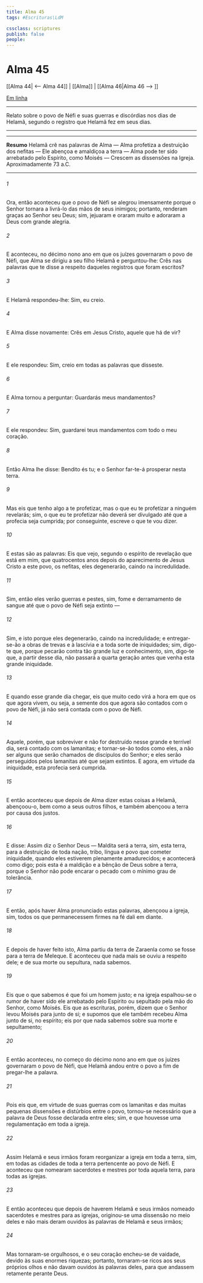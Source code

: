 ```yaml
---
title: Alma 45
tags: #Escrituras\LdM

cssclass: scriptures
publish: false
people:
---
```


# Alma 45
[[Alma 44| <-- Alma 44]] | [[Alma]] | [[Alma 46|Alma 46 --> ]]

[Em linha](https://churchofjesuschrist.org/study/scriptures/bofm/alma/45?lang=por)

---
Relato sobre o povo de Néfi e suas guerras e discórdias nos dias de Helamã, segundo o registro que Helamã fez em seus dias.

---

---
__Resumo__
Helamã crê nas palavras de Alma — Alma profetiza a destruição dos nefitas — Ele abençoa e amaldiçoa a terra — Alma pode ter sido arrebatado pelo Espírito, como Moisés — Crescem as dissensões na Igreja. Aproximadamente 73 a.C.

---
###### 1 
Ora, então aconteceu que o povo de Néfi se alegrou imensamente porque o Senhor tornara a livrá-lo das mãos de seus inimigos; portanto, renderam graças ao Senhor seu Deus; sim, jejuaram e oraram muito e adoraram a Deus com grande alegria.

###### 2 
E aconteceu, no décimo nono ano em que os juízes governaram o povo de Néfi, que Alma se dirigiu a seu filho Helamã e perguntou-lhe: Crês nas palavras que te disse a respeito daqueles registros que foram escritos?

###### 3 
E Helamã respondeu-lhe: Sim, eu creio.

###### 4 
E Alma disse novamente: Crês em Jesus Cristo, aquele que há de vir?

###### 5 
E ele respondeu: Sim, creio em todas as palavras que disseste.

###### 6 
E Alma tornou a perguntar: Guardarás meus mandamentos?

###### 7 
E ele respondeu: Sim, guardarei teus mandamentos com todo o meu coração.

###### 8 
Então Alma lhe disse: Bendito és tu; e o Senhor far-te-á prosperar nesta terra.

###### 9 
Mas eis que tenho algo a te profetizar, mas o que eu te profetizar a ninguém revelarás; sim, o que eu te profetizar não deverá ser divulgado até que a profecia seja cumprida; por conseguinte, escreve o que te vou dizer.

###### 10 
E estas são as palavras: Eis que vejo, segundo o espírito de revelação que está em mim, que quatrocentos anos depois do aparecimento de Jesus Cristo a este povo, os nefitas, eles degenerarão, caindo na incredulidade.

###### 11 
Sim, então eles verão guerras e pestes, sim, fome e derramamento de sangue até que o povo de Néfi seja extinto —

###### 12 
Sim, e isto porque eles degenerarão, caindo na incredulidade; e entregar-se-ão a obras de trevas e à lascívia e a toda sorte de iniquidades; sim, digo-te que, porque pecarão contra tão grande luz e conhecimento, sim, digo-te que, a partir desse dia, não passará a quarta geração antes que venha esta grande iniquidade.

###### 13 
E quando esse grande dia chegar, eis que muito cedo virá a hora em que os que agora vivem, ou seja, a semente dos que agora são contados com o povo de Néfi, já não será contada com o povo de Néfi.

###### 14 
Aquele, porém, que sobreviver e não for destruído nesse grande e terrível dia, será contado com os lamanitas; e tornar-se-ão todos como eles, a não ser alguns que serão chamados de discípulos do Senhor; e eles serão perseguidos pelos lamanitas até que sejam extintos. E agora, em virtude da iniquidade, esta profecia será cumprida.

###### 15 
E então aconteceu que depois de Alma dizer estas coisas a Helamã, abençoou-o, bem como a seus outros filhos, e também abençoou a terra por causa dos justos.

###### 16 
E disse: Assim diz o Senhor Deus — Maldita será a terra, sim, esta terra, para a destruição de toda nação, tribo, língua e povo que cometer iniquidade, quando eles estiverem plenamente amadurecidos; e acontecerá como digo; pois esta é a maldição e a bênção de Deus sobre a terra, porque o Senhor não pode encarar o pecado com o mínimo grau de tolerância.

###### 17 
E então, após haver Alma pronunciado estas palavras, abençoou a igreja, sim, todos os que permanecessem firmes na fé dali em diante.

###### 18 
E depois de haver feito isto, Alma partiu da terra de Zaraenla como se fosse para a terra de Meleque. E aconteceu que nada mais se ouviu a respeito dele; e de sua morte ou sepultura, nada sabemos.

###### 19 
Eis que o que sabemos é que foi um homem justo; e na igreja espalhou-se o rumor de haver sido ele arrebatado pelo Espírito ou sepultado pela mão do Senhor, como Moisés. Eis que as escrituras, porém, dizem que o Senhor levou Moisés para junto de si; e supomos que ele também recebeu Alma junto de si, no espírito; eis por que nada sabemos sobre sua morte e sepultamento;

###### 20 
E então aconteceu, no começo do décimo nono ano em que os juízes governaram o povo de Néfi, que Helamã andou entre o povo a fim de pregar-lhe a palavra.

###### 21 
Pois eis que, em virtude de suas guerras com os lamanitas e das muitas pequenas dissensões e distúrbios entre o povo, tornou-se necessário que a palavra de Deus fosse declarada entre eles; sim, e que houvesse uma regulamentação em toda a igreja.

###### 22 
Assim Helamã e seus irmãos foram reorganizar a igreja em toda a terra, sim, em todas as cidades de toda a terra pertencente ao povo de Néfi. E aconteceu que nomearam sacerdotes e mestres por toda aquela terra, para todas as igrejas.

###### 23 
E então aconteceu que depois de haverem Helamã e seus irmãos nomeado sacerdotes e mestres para as igrejas, originou-se uma dissensão no meio deles e não mais deram ouvidos às palavras de Helamã e seus irmãos;

###### 24 
Mas tornaram-se orgulhosos, e o seu coração encheu-se de vaidade, devido às suas enormes riquezas; portanto, tornaram-se ricos aos seus próprios olhos e não davam ouvidos às palavras deles, para que andassem retamente perante Deus.


